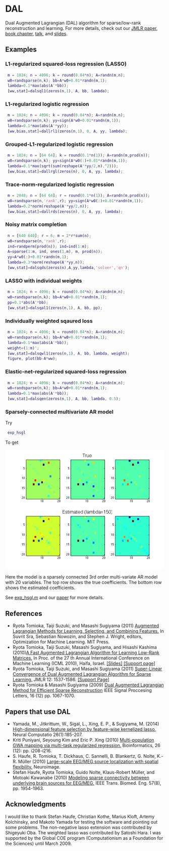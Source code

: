 # DAL

Dual Augmented Lagrangian (DAL) algorithm for sparse/low-rank reconstruction and learning. For more details, check out our [JMLR paper](http://jmlr.csail.mit.edu/papers/v12/tomioka11a.html), [book chapter](http://ttic.uchicago.edu/~ryotat/opt_book.pdf), [talk](http://videolectures.net/nipsworkshops09_tomioka_slc/), and [slides](http://ttic.uchicago.edu/~ryotat/talks/opt09talk.pdf).


## Examples

### L1-regularized squared-loss regression (LASSO)

```matlab
 m = 1024; n = 4096; k = round(0.04*n); A=randn(m,n);
 w0=randsparse(n,k); bb=A*w0+0.01*randn(m,1);
 lambda=0.1*max(abs(A'*bb));
 [ww,stat]=dalsql1(zeros(n,1), A, bb, lambda);
```

### L1-regularized logistic regression

```matlab
 m = 1024; n = 4096; k = round(0.04*n); A=randn(m,n);
 w0=randsparse(n,k); yy=sign(A*w0+0.01*randn(m,1));
 lambda=0.1*max(abs(A'*yy));
 [ww,bias,stat]=dallrl1(zeros(n,1), 0, A, yy, lambda);
```

### Grouped-L1-regularized logistic regression

```matlab
 m = 1024; n = [64 64]; k = round(0.1*n(1)); A=randn(m,prod(n));
 w0=randsparse(n,k); yy=sign(A*w0(:)+0.01*randn(m,1));
 lambda=0.1*max(sqrt(sum(reshape(A'*yy/2,n).^2)));
 [ww,bias,stat]=dallrgl(zeros(n), 0, A, yy, lambda);
```

###  Trace-norm-regularized logistic regression

```matlab
 m = 2048; n = [64 64]; r = round(0.1*n(1)); A=randn(m,prod(n));
 w0=randsparse(n,'rank',r); yy=sign(A*w0(:)+0.01*randn(m,1));
 lambda=0.2*norm(reshape(A'*yy/2,n));
 [ww,bias,stat]=dallrds(zeros(n), 0, A, yy, lambda);
```

### Noisy matrix completion
```matlab
 n = [640 640]; r = 6; m = 2*r*sum(n);
 w0=randsparse(n,'rank',r);
 ind=randperm(prod(n)); ind=ind(1:m);
 A=sparse(1:m, ind, ones(1,m), m, prod(n));
 yy=A*w0(:)+0.01*randn(m,1);
 lambda=0.3*norm(reshape(A'*yy,n));
 [ww,stat]=dalsqds(zeros(n),A,yy,lambda,'solver','qn');
```

### LASSO with individual weights

```matlab
 m = 1024; n = 4096; k = round(0.04*n); A=randn(m,n);
 w0=randsparse(n,k); bb=A*w0+0.01*randn(m,1);
 pp=0.1*abs(A'*bb);
 [ww,stat]=dalsqal1(zeros(n,1), A, bb, pp);
```

### Individually weighted sqaured loss

```matlab
 m = 1024; n = 4096; k = round(0.04*n); A=randn(m,n);
 w0=randsparse(n,k); bb=A*w0+0.01*randn(m,1);
 lambda=0.1*max(abs(A'*bb));
 weight=(1:m)';
 [ww,stat]=dalsqwl1(zeros(n,1), A, bb, lambda, weight);
 figure, plot(bb-A*ww);
```

### Elastic-net-regularized squared-loss regression

```matlab
 m = 1024; n = 4096; k = round(0.04*n); A=randn(m,n);
 w0=randsparse(n,k); bb=A*w0+0.01*randn(m,1);
 lambda=0.1*max(abs(A'*bb));
 [ww,stat]=dalsqen(zeros(n,1), A, bb, lambda, 0.5);
```

### Sparsely-connected multivariate AR model
Try
```matlab
 exp_hsgl
```
To get

![Estimation of sparsely-connected MVAR coefficients](./mvar.png)

Here the model is a sparsely connected 3rd order multi-variate AR model with 20 variables. The top row shows the true coefficients. The bottom row shows the estimated coefficients.

See [exp_hsgl.m](./matlab/exp_hsgl.m) and our [paper](http://www.ncbi.nlm.nih.gov/pubmed/20483681) for more details.

## References

 * Ryota Tomioka, Taiji Suzuki, and Masashi Sugiyama (2011) [Augmented Lagrangian Methods for Learning, Selecting, and Combining Features.](http://ttic.uchicago.edu/~ryotat/opt_book.pdf) In Suvrit Sra, Sebastian Nowozin, and Stephen J. Wright, editors, Optimization for Machine Learning. MIT Press.
 * Ryota Tomioka, Taiji Suzuki, Masashi Sugiyama, and Hisashi Kashima (2010)[A Fast Augmented Lagrangian Algorithm for Learning Low-Rank Matrices.](http://ttic.uchicago.edu/~ryotat/papers/icml2010.pdf) In Proc. of the 27 th Annual International Conference on Machine Learning (ICML 2010), Haifa, Israel. [[Slides]](http://ttic.uchicago.edu/~ryotat/talks/icml10talk.pdf) [[Support page]](https://github.com/ryotat/ICML10)
 * Ryota Tomioka, Taiji Suzuki, and Masashi Sugiyama (2011) [Super-Linear Convergence of Dual Augmented Lagrangian Algorithm for Sparse Learning.](http://jmlr.org/papers/volume12/tomioka11a/tomioka11a.pdf) JMLR 12: 1537-1586. [[Support Page]](https://github.com/ryotat/Opt09)
 * Ryota Tomioka &amp; Masashi Sugiyama (2009) [Dual Augmented Lagrangian Method for Efficient Sparse Reconstruction](http://ieeexplore.ieee.org/search/wrapper.jsp?arnumber=5204163/) IEEE Signal Proccesing Letters, 16 (12) pp. 1067-1070.

## Papers that use DAL

 * Yamada, M., Jitkrittum, W., Sigal, L., Xing, E. P., & Sugiyama, M. (2014) [High-dimensional feature selection by feature-wise kernelized lasso.](http://sugiyama-www.cs.titech.ac.jp/~sugi/2014/HSICLasso.pdf) Neural Computatio 26(1):185-207.
 * Kriti Puniyani, Seyoung Kim and Eric P. Xing (2010) [Multi-population GWA mapping via multi-task regularized regression.](http://bioinformatics.oxfordjournals.org/content/26/12/i208) Bioinformatics, 26 (12): pp. i208-i216.
 *  S. Haufe, R. Tomioka, T. Dickhaus, C. Sannelli, B. Blankertz, G. Nolte, K.-R. Müller (2010) [Large-scale EEG/MEG source localization with spatial flexibility.](http://www.ncbi.nlm.nih.gov/pubmed/20832477) Neuroimage.
 *  Stefan Haufe, Ryota Tomioka, Guido Nolte, Klaus-Robert Müller, and Motoaki Kawanabe (2010) [Modeling sparse connectivity between underlying brain sources for EEG/MEG.](http://www.ncbi.nlm.nih.gov/pubmed/20483681) IEEE Trans. Biomed. Eng. 57(8), pp. 1954-1963.


## Acknowledgments

I would like to thank Stefan Haufe, Christian Kothe, Marius Kloft, Artemy Kolchinsky, and Makoto Yamada for testing the software and pointing out some problems. The non-negative lasso extension was contributed by Shigeyuki Oba. The weighted lasso was contributed by Satoshi Hara. I was supported by the Global COE program (Computationism as a Foundation for the Sciences) until March 2009.
